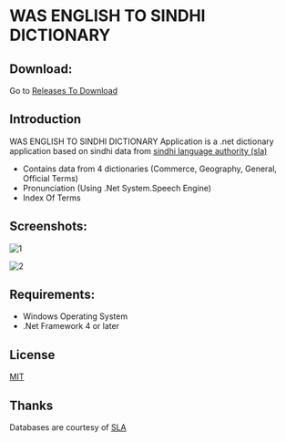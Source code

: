 # WAS ENGLISH TO SINDHI DICTIONARY

## Download:

Go to [Releases To Download](https://github.com/wasoomro/was-english-sindhi/releases)

## Introduction

WAS ENGLISH TO SINDHI DICTIONARY Application is a .net dictionary application based on sindhi data from [sindhi language authority (sla)](http://sl.sindhila.org/en/) 

- Contains data from 4 dictionaries (Commerce, Geography, General, Official Terms)
- Pronunciation (Using .Net System.Speech Engine)
- Index Of Terms

## Screenshots:

![1](https://user-images.githubusercontent.com/22234795/32102501-0e9974a4-bb36-11e7-9942-fde7fc0105fe.PNG)

![2](https://user-images.githubusercontent.com/22234795/32102505-0fdad9f2-bb36-11e7-910a-0f1f3d4c9923.PNG)

## Requirements:

- Windows Operating System
- .Net Framework 4 or later


## License

[MIT](http://opensource.org/licenses/MIT)

## Thanks

Databases are courtesy of [SLA](http://sl.sindhila.org/en/) 

